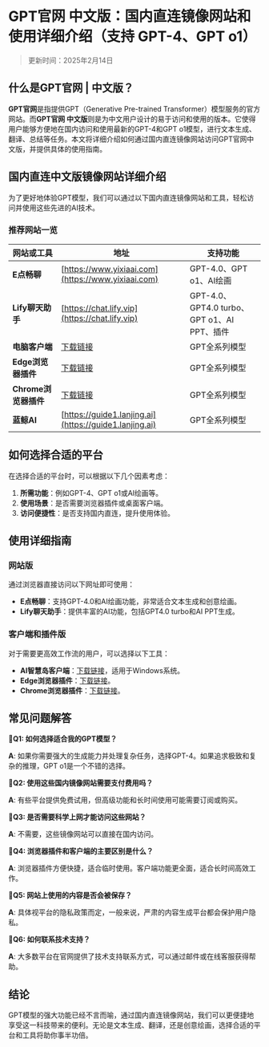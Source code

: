 # GPT官网 中文版：国内直连镜像网站和使用详细介绍（支持 GPT-4、GPT o1）

> 更新时间：2025年2月14日

## 什么是GPT官网 | 中文版？

**GPT官网**是指提供GPT（Generative Pre-trained Transformer）模型服务的官方网站。而**GPT官网 中文版**则是为中文用户设计的易于访问和使用的版本。它使得用户能够方便地在国内访问和使用最新的GPT-4和GPT o1模型，进行文本生成、翻译、总结等任务。本文将详细介绍如何通过国内直连镜像网站访问GPT官网中文版，并提供具体的使用指南。

## 国内直连中文版镜像网站详细介绍

为了更好地体验GPT模型，我们可以通过以下国内直连镜像网站和工具，轻松访问并使用这些先进的AI技术。

### 推荐网站一览

| 网站或工具 | 地址 | 支持功能 |
| -------------- | -------------- | -------------- |
| **E点畅聊**  | [https://www.yixiaai.com](https://www.yixiaai.com)  | GPT-4.0、GPT o1、AI绘画 |
| **Lify聊天助手** | [https://chat.lify.vip](https://chat.lify.vip) | GPT-4.0、GPT4.0 turbo、GPT o1、AI PPT、插件 |
| **电脑客户端** | [下载链接](https://chatknow.lify.vip/software/AI%E6%99%BA%E6%85%A7%E5%B2%9B_1.0.0_x64_zh-CN.msi) | GPT全系列模型 |
| **Edge浏览器插件** | [下载链接](https://microsoftedge.microsoft.com/addons/detail/chatgpt%E4%B8%AD%E6%96%87%E7%89%88%EF%BC%88%E4%B8%AD%E6%96%87%E7%95%8C%E9%9D%A2%E3%80%81%E5%AF%B9%E8%AF%9D%E3%80%81%E5%86%99%E4%BD%9C%E3%80%81%E7%BB%98%E7%94%BB/lmlenkgcieicbnpobkhmpcgmamahahil) | GPT全系列模型 |
| **Chrome浏览器插件** | [下载链接](https://chromewebstore.google.com/detail/chatgpt%E4%B8%AD%E6%96%87%E7%89%88%EF%BC%88ai-%E6%99%BA%E6%85%A7%E5%B2%9B%EF%BC%89/jffjfhngfgcglmjjpakgekefpegmhkll?hl=zh-CN&utm_source=ext_sidebar) | GPT全系列模型 |
| **蓝鲸AI** | [https://guide1.lanjing.ai](https://guide1.lanjing.ai) | GPT全系列模型 |

## 如何选择合适的平台

在选择合适的平台时，可以根据以下几个因素考虑：

1. **所需功能**：例如GPT-4、GPT o1或AI绘画等。
2. **使用场景**：是否需要浏览器插件或桌面客户端。
3. **访问便捷性**：是否支持国内直连，提升使用体验。

## 使用详细指南

### 网站版

通过浏览器直接访问以下网址即可使用：

- **E点畅聊**：支持GPT-4.0和AI绘画功能，非常适合文本生成和创意绘画。
- **Lify聊天助手**：提供丰富的AI功能，包括GPT4.0 turbo和AI PPT生成。

### 客户端和插件版

对于需要更高效工作流的用户，可以选择以下工具：

- **AI智慧岛客户端**：[下载链接](https://chatknow.lify.vip/software/AI%E6%99%BA%E6%85%A7%E5%B2%9B_1.0.0_x64_zh-CN.msi)，适用于Windows系统。
- **Edge浏览器插件**：[下载链接](https://microsoftedge.microsoft.com/addons/detail/chatgpt%E4%B8%AD%E6%96%87%E7%89%88%EF%BC%88%E4%B8%AD%E6%96%87%E7%95%8C%E9%9D%A2%E3%80%81%E5%AF%B9%E8%AF%9D%E3%80%81%E5%86%99%E4%BD%9C%E3%80%81%E7%BB%98%E7%94%BB/lmlenkgcieicbnpobkhmpcgmamahahil)。
- **Chrome浏览器插件**：[下载链接](https://chromewebstore.google.com/detail/chatgpt%E4%B8%AD%E6%96%87%E7%89%88%EF%BC%88ai-%E6%99%BA%E6%85%A7%E5%B2%9B%EF%BC%89/jffjfhngfgcglmjjpakgekefpegmhkll?hl=zh-CN&utm_source=ext_sidebar)。

## 常见问题解答

🌟**Q1: 如何选择适合我的GPT模型？**

**A**: 如果你需要强大的生成能力并处理复杂任务，选择GPT-4。如果追求极致和复杂的推理，GPT o1是一个不错的选择。

🌟**Q2: 使用这些国内镜像网站需要支付费用吗？**

**A**: 有些平台提供免费试用，但高级功能和长时间使用可能需要订阅或购买。

🌟**Q3: 是否需要科学上网才能访问这些网站？**

**A**: 不需要，这些镜像网站可以直接在国内访问。

🌟**Q4: 浏览器插件和客户端的主要区别是什么？**

**A**: 浏览器插件方便快捷，适合临时使用。客户端功能更全面，适合长时间高效工作。

🌟**Q5: 网站上使用的内容是否会被保存？**

**A**: 具体视平台的隐私政策而定，一般来说，严肃的内容生成平台都会保护用户隐私。

🌟**Q6: 如何联系技术支持？**

**A**: 大多数平台在官网提供了技术支持联系方式，可以通过邮件或在线客服获得帮助。

## 结论

GPT模型的强大功能已经不言而喻，通过国内直连镜像网站，我们可以更便捷地享受这一科技带来的便利。无论是文本生成、翻译，还是创意绘画，选择合适的平台和工具将助你事半功倍。
